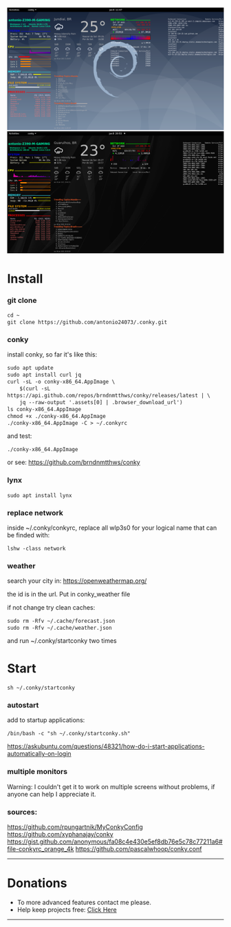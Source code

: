 ![alt text](./Screenshot-20210108114742-1363x767.png)
![alt text](./Screenshot-20210108205741-1364x767.png)


# Install 
### git clone

```
cd ~
git clone https://github.com/antonio24073/.conky.git
```
### conky
install conky, so far it's like this:

```
sudo apt update
sudo apt install curl jq
curl -sL -o conky-x86_64.AppImage \
    $(curl -sL https://api.github.com/repos/brndnmtthws/conky/releases/latest | \
    jq --raw-output '.assets[0] | .browser_download_url')
ls conky-x86_64.AppImage
chmod +x ./conky-x86_64.AppImage
./conky-x86_64.AppImage -C > ~/.conkyrc
```
and test:
```
./conky-x86_64.AppImage
```
or see:
https://github.com/brndnmtthws/conky

### lynx

```
sudo apt install lynx
```

### replace network
inside ~/.conky/conkyrc, replace all wlp3s0 for your logical name that can be finded with:
```
lshw -class network
``` 

### weather
search your city in: https://openweathermap.org/

the id is in the url. Put in conky_weather file

if not change try clean caches:
```
sudo rm -Rfv ~/.cache/forecast.json
sudo rm -Rfv ~/.cache/weather.json

```
 and run ~/.conky/startconky two times

# Start

```
sh ~/.conky/startconky
```
### autostart
add to startup applications:
```
/bin/bash -c "sh ~/.conky/startconky.sh"
```
https://askubuntu.com/questions/48321/how-do-i-start-applications-automatically-on-login

### multiple monitors
Warning: I couldn't get it to work on multiple screens without problems, if anyone can help I appreciate it.

### sources:
https://github.com/rpungartnik/MyConkyConfig
https://github.com/xyphanajay/conky
https://gist.github.com/anonymous/fa08c4e430e5ef8db76e5c78c77211a6#file-conkyrc_orange_4k
https://github.com/pascalwhoop/conky.conf


----------------------

# Donations

- To more advanced features contact me please.
- Help keep projects free: <a href="https://www.paypal.com/donate/?business=X3W3QTHS7BDW4&no_recurring=0&currency_code=USD" >Click Here</a>
------------------------
